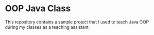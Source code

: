 # OOP Java Class

This repository contains a sample project that I used to teach Java OOP during my classes as a teaching assistant